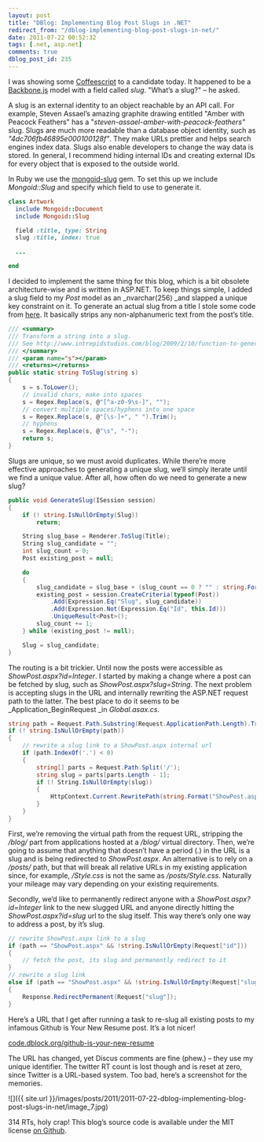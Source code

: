 ```yaml
---
layout: post
title: "DBlog: Implementing Blog Post Slugs in .NET"
redirect_from: "/dblog-implementing-blog-post-slugs-in-net/"
date: 2011-07-22 00:52:32
tags: [.net, asp.net]
comments: true
dblog_post_id: 235
---
```

I was showing some [Coffeescript](http://jashkenas.github.com/coffee-script/) to a candidate today. It happened to be a [Backbone.js](http://documentcloud.github.com/backbone/) model with a field called _slug_. "What’s a slug?" – he asked.

A slug is an external identity to an object reachable by an API call. For example, Steven Assael’s amazing graphite drawing entitled "Amber with Peacock Feathers" has a "_steven-assael-amber-with-peacock-feathers"_ slug. Slugs are much more readable than a database object identity, such as _"4dc706fb46895e000100128f"_. They make URLs prettier and helps search engines index data. Slugs also enable developers to change the way data is stored. In general, I recommend hiding internal IDs and creating external IDs for every object that is exposed to the outside world.

In Ruby we use the [mongoid-slug](https://github.com/papercavalier/mongoid-slug) gem. To set this up we include _Mongoid::Slug_ and specify which field to use to generate it.

```ruby
class Artwork
  include Mongoid::Document
  include Mongoid::Slug

  field :title, type: String
  slug :title, index: true

  ...

end
```

I decided to implement the same thing for this blog, which is a bit obsolete architecture-wise and is written in ASP.NET. To keep things simple, I added a slug field to my _Post_ model as an _nvarchar(256) _and slapped a unique key constraint on it. To generate an actual slug from a title I stole some code from [here](http://www.intrepidstudios.com/blog/2009/2/10/function-to-generate-a-url-friendly-string.aspx). It basically strips any non-alphanumeric text from the post’s title.

```cs
/// <summary>
/// Transform a string into a slug.
/// See http://www.intrepidstudios.com/blog/2009/2/10/function-to-generate-a-url-friendly-string.aspx
/// </summary>
/// <param name="s"></param>
/// <returns></returns>
public static string ToSlug(string s)
{
    s = s.ToLower();
    // invalid chars, make into spaces
    s = Regex.Replace(s, @"[^a-z0-9\s-]", "");
    // convert multiple spaces/hyphens into one space
    s = Regex.Replace(s, @"[\s-]+", " ").Trim();
    // hyphens
    s = Regex.Replace(s, @"\s", "-");
    return s;
}
```

Slugs are unique, so we must avoid duplicates. While there’re more effective approaches to generating a unique slug, we’ll simply iterate until we find a unique value. After all, how often do we need to generate a new slug?

```cs
public void GenerateSlug(ISession session)
{
    if (! string.IsNullOrEmpty(Slug))
        return;

    String slug_base = Renderer.ToSlug(Title);
    String slug_candidate = "";
    int slug_count = 0;
    Post existing_post = null;

    do
    {
        slug_candidate = slug_base + (slug_count == 0 ? "" : string.Format("-{0}", slug_count));
        existing_post = session.CreateCriteria(typeof(Post))
            .Add(Expression.Eq("Slug", slug_candidate))
            .Add(Expression.Not(Expression.Eq("Id", this.Id)))
            .UniqueResult<Post>();
        slug_count += 1;
    } while (existing_post != null);

    Slug = slug_candidate;
}
```

The routing is a bit trickier. Until now the posts were accessible as _ShowPost.aspx?id=Integer_. I started by making a change where a post can be fetched by slug, such as _ShowPost.aspx?slug=String_. The next problem is accepting slugs in the URL and internally rewriting the ASP.NET request path to the latter. The best place to do it seems to be _Application_BeginRequest _in _Global.asax.cs_.

```cs
string path = Request.Path.Substring(Request.ApplicationPath.Length).Trim("/".ToCharArray());
if (! string.IsNullOrEmpty(path))
{
    // rewrite a slug link to a ShowPost.aspx internal url
    if (path.IndexOf('.') < 0)
    {
        string[] parts = Request.Path.Split('/');
        string slug = parts[parts.Length - 1];
        if (! String.IsNullOrEmpty(slug))
        {
            HttpContext.Current.RewritePath(string.Format("ShowPost.aspx?slug={0}", slug));
        }
    }
}
```

First, we’re removing the virtual path from the request URL, stripping the _/blog/_ part from applications hosted at a _/blog/_ virtual directory. Then, we’re going to assume that anything that doesn’t have a period (.) in the URL is a slug and is being redirected to _ShowPost.aspx_. An alternative is to rely on a _/posts/_ path, but that will break all relative URLs in my existing application since, for example, _/Style.css_ is not the same as _/posts/Style.css_. Naturally your mileage may vary depending on your existing requirements.

Secondly, we’d like to permanently redirect anyone with a _ShowPost.aspx?id=Integer_ link to the new slugged URL and anyone directly hitting the _ShowPost.aspx?id=slug_ url to the slug itself. This way there’s only one way to address a post, by it’s slug.

```cs
// rewrite ShowPost.aspx link to a slug
if (path == "ShowPost.aspx" && !string.IsNullOrEmpty(Request["id"]))
{
    // fetch the post, its slug and permanently redirect to it
}
// rewrite a slug link
else if (path == "ShowPost.aspx" && !string.IsNullOrEmpty(Request["slug"]))
{
    Response.RedirectPermanent(Request["slug"]);
}
```

Here’s a URL that I get after running a task to re-slug all existing posts to my infamous Github is Your New Resume post. It’s a lot nicer!

[code.dblock.org/github-is-your-new-resume](http://code.dblock.org/github-is-your-new-resume)

The URL has changed, yet Discus comments are fine (phew.) – they use my unique identifier. The twitter RT count is lost though and is reset at zero, since Twitter is a URL-based system. Too bad, here’s a screenshot for the memories.

![]({{ site.url }}/images/posts/2011/2011-07-22-dblog-implementing-blog-post-slugs-in-net/image_7.jpg)

314 RTs, holy crap! This blog’s source code is available under the MIT license [on Github](http://github.com/dblock/dblog).
